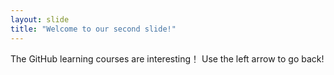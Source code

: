 ```yaml
---
layout: slide
title: "Welcome to our second slide!"
---
```

The GitHub learning courses are interesting！
Use the left arrow to go back!
